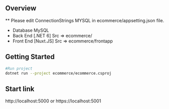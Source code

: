 ## Overview

** Please edit ConnectionStrings MYSQL in ecommerce/appsetting.json file.

* Database MySQL
* Back End [.NET 6] Src  => ecommerce/
* Front End [Nuxt.JS] Src => ecommerce/frontapp

## Getting Started
```bash
#Run project
dotnet run --project ecommerce/ecommerce.csproj
```

## Start link
http://localhost:5000 or https://localhost:5001
